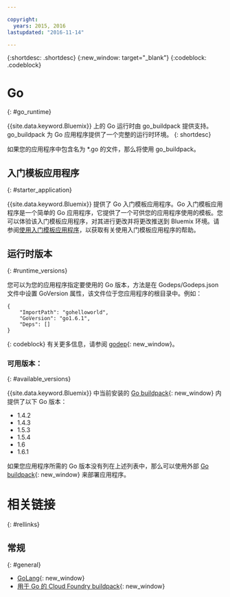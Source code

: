 ```yaml
---

copyright:
  years: 2015, 2016
lastupdated: "2016-11-14"

---
```


{:shortdesc: .shortdesc}
{:new_window: target="_blank"}
{:codeblock: .codeblock}


# Go
{: #go_runtime}

{{site.data.keyword.Bluemix}} 上的 Go 运行时由 go_buildpack 提供支持。go_buildpack 为 Go 应用程序提供了一个完整的运行时环境。
{: shortdesc}

如果您的应用程序中包含名为 *.go 的文件，那么将使用 go_buildpack。

## 入门模板应用程序
{: #starter_application}

{{site.data.keyword.Bluemix}} 提供了 Go 入门模板应用程序。Go 入门模板应用程序是一个简单的 Go 应用程序，它提供了一个可供您的应用程序使用的模板。您可以体验该入门模板应用程序，对其进行更改并将更改推送到 Bluemix 环境。请参阅[使用入门模板应用程序](/docs/cfapps/starter_app_usage.html)，以获取有关使用入门模板应用程序的帮助。

## 运行时版本
{: #runtime_versions}

您可以为您的应用程序指定要使用的 Go 版本，方法是在 Godeps/Godeps.json 文件中设置 GoVersion 属性，该文件位于您应用程序的根目录中。例如：

```
{
	"ImportPath": "gohelloworld",
	"GoVersion": "go1.6.1",
	"Deps": []
}
```
{: codeblock}
有关更多信息，请参阅 [godep](https://github.com/tools/godep){: new_window}。

### 可用版本：
{: #available_versions}

{{site.data.keyword.Bluemix}} 中当前安装的
[Go buildpack](https://github.com/cloudfoundry/go-buildpack/releases/tag/v1.7.5){: new_window} 内
提供了以下 Go 版本：

* 1.4.2
* 1.4.3
* 1.5.3
* 1.5.4
* 1.6
* 1.6.1

如果您应用程序所需的 Go 版本没有列在上述列表中，那么可以使用外部 [Go buildpack](https://github.com/cloudfoundry/go-buildpack.git){: new_window} 来部署应用程序。

# 相关链接
{: #rellinks}
## 常规
{: #general}

* [GoLang](http://golang.org/){: new_window}
* [用于 Go 的 Cloud Foundry buildpack](https://github.com/cloudfoundry/go-buildpack){: new_window}
